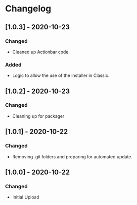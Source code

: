 # Changelog

## [1.0.3] - 2020-10-23
### Changed
- Cleaned up Actionbar code

### Added
- Logic to allow the use of the installer in Classic.

## [1.0.2] - 2020-10-23
### Changed
- Cleaning up for packager

## [1.0.1] - 2020-10-22
### Changed
- Removing .git folders and preparing for automated update.

## [1.0.0] - 2020-10-22
### Changed
- Initial Upload
